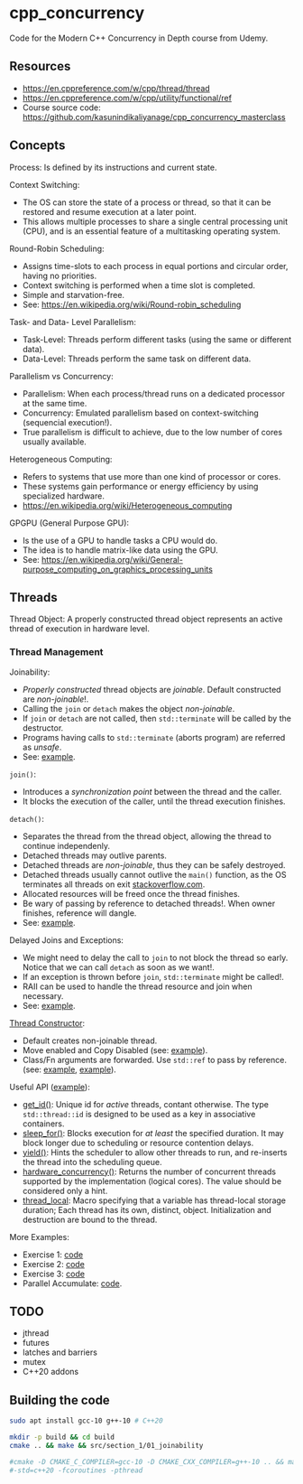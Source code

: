 # cpp_concurrency

Code for the Modern C++ Concurrency in Depth course from Udemy. 

## Resources

- https://en.cppreference.com/w/cpp/thread/thread
- https://en.cppreference.com/w/cpp/utility/functional/ref
- Course source code: https://github.com/kasunindikaliyanage/cpp_concurrency_masterclass

## Concepts

Process: Is defined by its instructions and current state.

Context Switching:
- The OS can store the state of a process or thread, so that it can be restored and resume execution at a later point. 
- This allows multiple processes to share a single central processing unit (CPU), and is an essential feature of a multitasking operating system.

Round-Robin Scheduling:
- Assigns time-slots to each process in equal portions and circular order, having no priorities.
- Context switching is performed when a time slot is completed.
- Simple and starvation-free.
- See: https://en.wikipedia.org/wiki/Round-robin_scheduling

Task- and Data- Level Parallelism:
- Task-Level: Threads perform different tasks (using the same or different data).
- Data-Level: Threads perform the same task on different data.

Parallelism vs Concurrency:
- Parallelism: When each process/thread runs on a dedicated processor at the same time.
- Concurrency: Emulated parallelism based on context-switching (sequencial execution!).
- True parallelism is difficult to achieve, due to the low number of cores usually available.

Heterogeneous Computing:
- Refers to systems that use more than one kind of processor or cores. 
- These systems gain performance or energy efficiency by using specialized hardware.
- https://en.wikipedia.org/wiki/Heterogeneous_computing

GPGPU (General Purpose GPU):
- Is the use of a GPU to handle tasks a CPU would do.
- The idea is to handle matrix-like data using the GPU.
- See: https://en.wikipedia.org/wiki/General-purpose_computing_on_graphics_processing_units

## Threads

Thread Object: A properly constructed thread object represents an active thread of execution in hardware level.

### Thread Management

Joinability: 
- *Properly constructed* thread objects are *joinable*. Default constructed are *non-joinable*!.
- Calling the `join` or `detach` makes the object *non-joinable*.
- If `join` or `detach` are not called, then `std::terminate` will be called by the destructor.
- Programs having calls to `std::terminate` (aborts program) are referred as *unsafe*.
- See: [example](src/section_1/01_joinability.cpp).

`join()`:
- Introduces a *synchronization point* between the thread and the caller.
- It blocks the execution of the caller, until the thread execution finishes.

`detach()`:
- Separates the thread from the thread object, allowing the thread to continue independenly.
- Detached threads may outlive parents.
- Detached threads are *non-joinable*, thus they can be safely destroyed.
- Detached threads usually cannot outlive the `main()` function, as the OS terminates all threads on exit [stackoverflow.com](https://stackoverflow.com/questions/19744250/what-happens-to-a-detached-thread-when-main-exits).
- Allocated resources will be freed once the thread finishes.
- Be wary of passing by reference to detached threads!. When owner finishes, reference will dangle.
- See: [example](src/section_1/02_detach.cpp).

Delayed Joins and Exceptions:
- We might need to delay the call to `join` to not block the thread so early. Notice that we can call `detach` as soon as we want!.
- If an exception is thrown before `join`, `std::terminate` might be called!.
- RAII can be used to handle the thread resource and join when necessary.
- See: [example](src/section_1/03_exceptions.cpp).

[Thread Constructor](https://en.cppreference.com/w/cpp/thread/thread/thread):
- Default creates non-joinable thread.
- Move enabled and Copy Disabled (see: [example](src/section_1/06_ownership.cpp)).
- Class/Fn arguments are forwarded. Use `std::ref` to pass by reference. (see: [example](src/section_1/04_thread_parameters.cpp), [example](src/section_1/05_pass_by_ref_and_detach.cpp)).

Useful API ([example](src/section_1/07_useful_api.cpp)):
- [get_id()](https://en.cppreference.com/w/cpp/thread/thread/get_id): Unique id for *active* threads, contant otherwise. The type `std::thread::id` is designed to be used as a key in associative containers.
- [sleep_for()](https://en.cppreference.com/w/cpp/thread/sleep_for): Blocks execution for *at least* the specified duration. It may block longer due to scheduling or resource contention delays.
- [yield()](https://en.cppreference.com/w/cpp/thread/yield): Hints the scheduler to allow other threads to run, and re-inserts the thread into the scheduling queue.
- [hardware_concurrency()](https://en.cppreference.com/w/cpp/thread/thread/hardware_concurrency): Returns the number of concurrent threads supported by the implementation (logical cores). The value should be considered only a hint.
- [thread_local](https://en.cppreference.com/w/c/thread/thread_local): Macro specifying that a variable has thread-local storage duration; Each thread has its own, distinct, object. Initialization and destruction are bound to the thread.


More Examples:
- Exercise 1: [code](src/section_1/exercise_1.cpp)
- Exercise 2: [code](src/section_1/exercise_2.cpp)
- Exercise 3: [code](src/section_1/exercise_3.cpp)
- Parallel Accumulate: [code](src/section_1/08_parallel_accumulate.cpp).

## TODO

- jthread
- futures
- latches and barriers
- mutex
- C++20 addons

## Building the code

```bash
sudo apt install gcc-10 g++-10 # C++20

mkdir -p build && cd build
cmake .. && make && src/section_1/01_joinability

#cmake -D CMAKE_C_COMPILER=gcc-10 -D CMAKE_CXX_COMPILER=g++-10 .. && make
#-std=c++20 -fcoroutines -pthread
```

